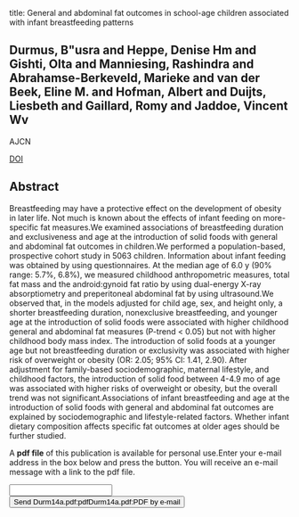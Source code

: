 title: General and abdominal fat outcomes in school-age children associated with infant breastfeeding patterns

## Durmus, B"usra and Heppe, Denise Hm and Gishti, Olta and Manniesing, Rashindra and Abrahamse-Berkeveld, Marieke and van der Beek, Eline M. and Hofman, Albert and Duijts, Liesbeth and Gaillard, Romy and Jaddoe, Vincent Wv
AJCN

<a href="https://doi.org/10.3945/ajcn.113.075937">DOI</a>

## Abstract
Breastfeeding may have a protective effect on the development of obesity in later life. Not much is known about the effects of infant feeding on more-specific fat measures.We examined associations of breastfeeding duration and exclusiveness and age at the introduction of solid foods with general and abdominal fat outcomes in children.We performed a population-based, prospective cohort study in 5063 children. Information about infant feeding was obtained by using questionnaires. At the median age of 6.0 y (90% range: 5.7%, 6.8%), we measured childhood anthropometric measures, total fat mass and the android:gynoid fat ratio by using dual-energy X-ray absorptiometry and preperitoneal abdominal fat by using ultrasound.We observed that, in the models adjusted for child age, sex, and height only, a shorter breastfeeding duration, nonexclusive breastfeeding, and younger age at the introduction of solid foods were associated with higher childhood general and abdominal fat measures (P-trend < 0.05) but not with higher childhood body mass index. The introduction of solid foods at a younger age but not breastfeeding duration or exclusivity was associated with higher risk of overweight or obesity (OR: 2.05; 95% CI: 1.41, 2.90). After adjustment for family-based sociodemographic, maternal lifestyle, and childhood factors, the introduction of solid food between 4-4.9 mo of age was associated with higher risks of overweight or obesity, but the overall trend was not significant.Associations of infant breastfeeding and age at the introduction of solid foods with general and abdominal fat outcomes are explained by sociodemographic and lifestyle-related factors. Whether infant dietary composition affects specific fat outcomes at older ages should be further studied.

A <b>pdf file</b> of this publication is available for personal use.Enter your e-mail address in the box below and press the button. You will receive an e-mail message with a link to the pdf file.
<form action="sender.php">  <input type="text" name="email">  <input type="submit" value="Send Durm14a.pdf:pdfDurm14a.pdf:PDF by e-mail"></form>